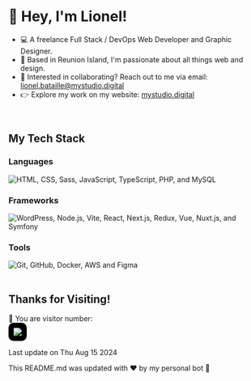 
# 🤘 Hey, I'm Lionel!

- 💻 A freelance Full Stack / DevOps Web Developer and Graphic Designer.
- 🌴 Based in Reunion Island, I'm passionate about all things web and design.
- 📩 Interested in collaborating? Reach out to me via email: lionel.bataille@mystudio.digital
- 👉 Explore my work on my website: [mystudio.digital](https://mystudio.digital/)
<br>

## My Tech Stack
### Languages
<div>
	<img src="https://skillicons.dev/icons?i=html,css,sass,js,ts,php,mysql" alt="HTML, CSS, Sass, JavaScript, TypeScript, PHP, and MySQL">
</div>

### Frameworks
<div>
	<img src="https://skillicons.dev/icons?i=wordpress,nodejs,vite,react,nextjs,redux,vue,nuxtjs,symfony" alt="WordPress, Node.js, Vite, React, Next.js, Redux, Vue, Nuxt.js, and Symfony">
</div>

### Tools
<div>
	<img src="https://skillicons.dev/icons?i=git,github,docker,aws,figma" alt="Git, GitHub, Docker, AWS and Figma">
</div>
<br>

## Thanks for Visiting!
👀 You are visitor number:
<br>
<img style="background-color: #000; padding: 10px; border-radius: 10px" src="https://profile-counter.glitch.me/Popwers/count.svg" />

Last update on Thu Aug 15 2024

This README.md was updated with ❤️ by my personal bot 🤖

